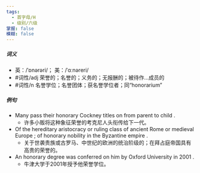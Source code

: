 ```yaml
---
tags:
  - 首字母/H
  - 级别/六级
掌握: false
模糊: false
---
```

##### 词义
- 英：/ˈɒnərəri/； 美：/ˈɑːnəreri/
- #词性/adj  荣誉的；名誉的；义务的；无报酬的；被待作…成员的
- #词性/n  名誉学位；名誉团体；获名誉学位者；同“honorarium”
##### 例句
- Many pass their honorary Cockney titles on from parent to child .
	- 许多小贩将这种象征荣誉的考克尼人头衔传给下一代。
- Of the hereditary aristocracy or ruling class of ancient Rome or medieval Europe ; of honorary nobility in the Byzantine empire .
	- 关于世袭贵族或古罗马、中世纪的欧洲的统治阶级的；在拜占庭帝国具有高贵的荣誉的。
- An honorary degree was conferred on him by Oxford University in 2001 .
	- 牛津大学于2001年授予他荣誉学位。
